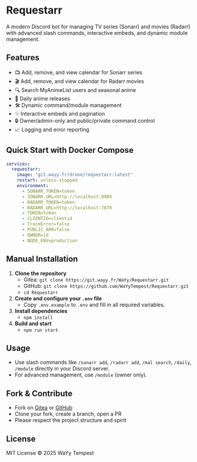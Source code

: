 # Requestarr

A modern Discord bot for managing TV series (Sonarr) and movies (Radarr) with advanced slash commands, interactive embeds, and dynamic module management.

## Features
- 📺 Add, remove, and view calendar for Sonarr series
- 🎬 Add, remove, and view calendar for Radarr movies
- 🔍 Search MyAnimeList users and seasonal anime
- 📅 Daily anime releases
- 🛠️ Dynamic command/module management
- ✨ Interactive embeds and pagination
- 🔒 Owner/admin-only and public/private command control
- 📈 Logging and error reporting

## Quick Start with Docker Compose

```yml
services:
  requestarr:
    image: "git.wayy.fr/drone/requestarr:latest"
    restart: unless-stopped
    environment:
      - SONARR_TOKEN=token
      - SONARR_URL=http://localhost:8989
      - RADARR_TOKEN=token
      - RADARR_URL=http://localhost:7878
      - TOKEN=token
      - CLIENTID=clientid
      - TraceError=false
      - PUBLIC_ARR=false
      - OWNER=id
      - NODE_ENV=production
```

## Manual Installation

1. **Clone the repository**
   - Gitea: `git clone https://git.wayy.fr/WaYy/Requestarr.git`
   - GitHub: `git clone https://github.com/WaYyTempest/Requestarr.git`
   - `cd Requestarr`
2. **Create and configure your `.env` file**
   - Copy `.env.example` to `.env` and fill in all required variables.
3. **Install dependencies**
   - `npm install`
4. **Build and start**
   - `npm run start`

## Usage
- Use slash commands like `/sonarr add`, `/radarr add`, `/mal search`, `/daily`, `/module` directly in your Discord server.
- For advanced management, use `/module` (owner only).

## Fork & Contribute
- Fork on [Gitea](https://git.wayy.fr/WaYy/Requestarr.git) or [GitHub](https://github.com/WaYyTempest/Requestarr.git)
- Clone your fork, create a branch, open a PR
- Please respect the project structure and spirit

## License
MIT License © 2025 WaYy Tempest

